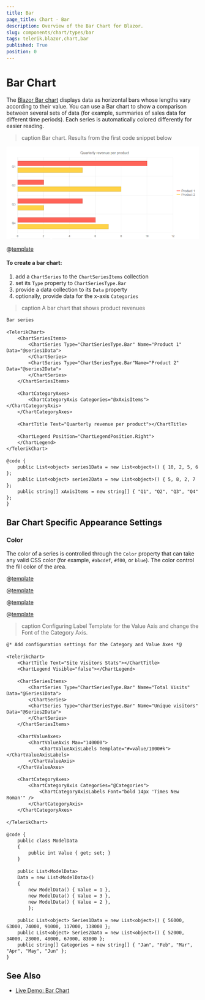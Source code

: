 ```yaml
---
title: Bar
page_title: Chart - Bar
description: Overview of the Bar Chart for Blazor.
slug: components/chart/types/bar
tags: telerik,blazor,chart,bar
published: True
position: 0
---
```


# Bar Chart

The <a href="https://www.telerik.com/blazor-ui/bar-chart" target="_blank">Blazor Bar chart</a> displays data as horizontal bars whose lengths vary according to their value. You can use a Bar chart to show a comparison between several sets of data (for example, summaries of sales data for different time periods). Each series is automatically colored differently for easier reading.

>caption Bar chart. Results from the first code snippet below

![](images/basic-bar-chart.png)

@[template](/_contentTemplates/chart/link-to-basics.md#understand-basics-and-databinding-first)

#### To create a bar chart:

1. add a `ChartSeries` to the `ChartSeriesItems` collection
2. set its `Type` property to `ChartSeriesType.Bar`
3. provide a data collection to its `Data` property
4. optionally, provide data for the x-axis `Categories`


>caption A bar chart that shows product revenues

````CSHTML
Bar series

<TelerikChart>
	<ChartSeriesItems>
		<ChartSeries Type="ChartSeriesType.Bar" Name="Product 1" Data="@series1Data">
		</ChartSeries>
		<ChartSeries Type="ChartSeriesType.Bar"Name="Product 2" Data="@series2Data">
		</ChartSeries>
	</ChartSeriesItems>

	<ChartCategoryAxes>
		<ChartCategoryAxis Categories="@xAxisItems"></ChartCategoryAxis>
	</ChartCategoryAxes>

	<ChartTitle Text="Quarterly revenue per product"></ChartTitle>

	<ChartLegend Position="ChartLegendPosition.Right">
	</ChartLegend>
</TelerikChart>

@code {
	public List<object> series1Data = new List<object>() { 10, 2, 5, 6 };
	public List<object> series2Data = new List<object>() { 5, 8, 2, 7 };
	public string[] xAxisItems = new string[] { "Q1", "Q2", "Q3", "Q4" };
}
````



## Bar Chart Specific Appearance Settings

### Color

The color of a series is controlled through the `Color` property that can take any valid CSS color (for example, `#abcdef`, `#f00`, or `blue`). The color control the fill color of the area.

@[template](/_contentTemplates/chart/link-to-basics.md#color-field-bar-column)

@[template](/_contentTemplates/chart/link-to-basics.md#gap-and-spacing)

@[template](/_contentTemplates/chart/link-to-basics.md#configurable-nested-chart-settings)

@[template](/_contentTemplates/chart/link-to-basics.md#configurable-nested-chart-settings-categorical)

>caption Configuring Label Template for the Value Axis and change the Font of the Category Axis.

````CSHTML
@* Add configuration settings for the Category and Value Axes *@

<TelerikChart>
    <ChartTitle Text="Site Visitors Stats"></ChartTitle>
    <ChartLegend Visible="false"></ChartLegend>

    <ChartSeriesItems>
        <ChartSeries Type="ChartSeriesType.Bar" Name="Total Visits" Data="@Series1Data">
        </ChartSeries>
        <ChartSeries Type="ChartSeriesType.Bar" Name="Unique visitors" Data="@Series2Data">
        </ChartSeries>
    </ChartSeriesItems>

    <ChartValueAxes>
        <ChartValueAxis Max="140000">
            <ChartValueAxisLabels Template="#=value/1000#k"></ChartValueAxisLabels>
        </ChartValueAxis>
    </ChartValueAxes>

    <ChartCategoryAxes>
        <ChartCategoryAxis Categories="@Categories">
            <ChartCategoryAxisLabels Font="bold 14px 'Times New Roman'" />
        </ChartCategoryAxis>
    </ChartCategoryAxes>

</TelerikChart>

@code {
    public class ModelData
    {
        public int Value { get; set; }
    }

    public List<ModelData>
    Data = new List<ModelData>()
    {
        new ModelData() { Value = 1 },
        new ModelData() { Value = 3 },
        new ModelData() { Value = 2 },
        };

    public List<object> Series1Data = new List<object>() { 56000, 63000, 74000, 91000, 117000, 138000 };
    public List<object> Series2Data = new List<object>() { 52000, 34000, 23000, 48000, 67000, 83000 };
    public string[] Categories = new string[] { "Jan", "Feb", "Mar", "Apr", "May", "Jun" };
}
````

## See Also

 * [Live Demo: Bar Chart](https://demos.telerik.com/blazor-ui/chart/bar-chart)
